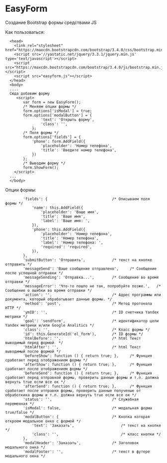 # EasyForm
Создание Bootstrap формы средствами JS


Как пользоваться:


      <head>
        <link rel="stylesheet" href="https://maxcdn.bootstrapcdn.com/bootstrap/3.4.0/css/bootstrap.min.css">
        <script src='//yastatic.net/jquery/3.3.1/jquery.min.js' type='text/javascript'></script>
        <script src="https://maxcdn.bootstrapcdn.com/bootstrap/3.4.0/js/bootstrap.min.js"></script>
        <script src="easyform.js"></script>
      </head>
      <body>
      ....
      Сюда добавим форму 
         <script>
            var form = new EasyForm();
            /* Меняем опции формы */
            form.options['isModal'] = true;
            form.options['modalButton'] = {
                    'text': 'Открыть форму',
                    'class': '',
                };
            /* Поля формы */
            form.options['fields'] = {
                'phone': form.AddField({
                    'placeholder': 'Номер телефона',
                    'title': 'Введите номер телефона',
                })
            };
            /* Выводим форму */
            form.ShowForm();
        </script>
      ...
      </body>  


Опции формы:

            'fields': {                             /* Описываем поля формы */
                'name': this.AddField({
                    'placeholder': 'Ваше имя',   
                    'title': 'Ваше имя',
                    'label': 'Ваше имя: ',
                }),
                'phone': this.AddField({
                    'placeholder': 'Номер телефона',
                    'title': 'Номер телефона',
                    'label': 'Номер телефона: ',
                    'required': 'required',
                }),
            },
            'submitButton': 'Отправить',            /* текст на кнопке отправить */
            'messageSend': 'Ваше сообщение отправлено',     /* Сообщение после успешной отправки */
            'messageSending': 'Отправка...',        /* Сообщение во время отправки */
            'messageError': 'Что-то пошло не так, попробуйте позже.',   /* Сообщение о ошибки во время отправки */
            'action': '',                           /* Адрес программы или документа, который обрабатывает данные формы. */
            'method': 'post',                       /* Метод протокола HTTP */
            'ymID': '',                             /* ID счетчика Yandex метрики */
            'goal': 'sendform',                     /* идентификатор цели Yandex метрики и/или Google Analitics */
            'class': '',                            /* Класс формы */
            'id': this.GenerateId('el_form'),       /* ID формы */
            'htmlBefore': '',                       /* html Текст выводимый перед формой  */
            'htmlAfter': '',                        /* html Текст выводимый после формой */
            'beforeShow': function () { return true; },     /* Функция сработает перед отображением формы */
            'afterShow': function () { return true; },      /* Функция сработает после отображением формы */
            'beforeSend': function () { return true; },     /* Функция сработает перед отправкой формы, проверить данные формы и т.п. должна вернуть true если все ок */
            'afterSend': function () { return true; },      /* Функция сработает после отправки формы, проверить данные полученые от обработкика формы и т.п. должна вернуть true если все ок */
            'status': '',                           /* Служебная переменная */
            'isModal': false,                       /* модальная форма true/false */
            'modalButton': {                        /* Кнопка которая откроем модальное онко с формой */
                'text': 'Заказать',                     /* текст на кнопке */
                'class': '',                            /* класс кнопки */
            },
            'modalHeader': 'Заказать',              /* Заголовок модального онка */
            'modalFooter': '',                      /* текст в футере модального окна */

